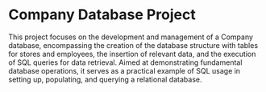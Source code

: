 # Company Database Project
This project focuses on the development and management of a Company database, encompassing the creation of the database structure with tables for stores and employees, the insertion of relevant data, and the execution of SQL queries for data retrieval. Aimed at demonstrating fundamental database operations, it serves as a practical example of SQL usage in setting up, populating, and querying a relational database.
